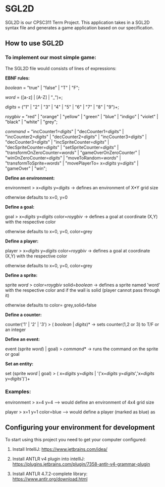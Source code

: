 # SGL2D

SGL2D is our CPSC311 Term Project. This application takes in a SGL2D syntax file and generates a game application based on our specification. 

## How to use SGL2D

### To implement our most simple game:

The SGL2D file would consists of lines of expressions:

**EBNF rules:**

*boolean* = "true" | "false" | "T" | "F";

*word* = ([a-z] | [A-Z] | "_")+;

*digits* = ("1" | "2" | "3" | "4" | "5" | "6" | "7" | "8" | "9")+;

*roygbiv* = "red" | "orange" | "yellow" | "green" | "blue" | "indigo" | "violet" | "black" | "white" | "grey";

*command* = "incCounter1=*digits*" |
			"decCounter1=*digits*" |
			"incCounter2=*digits*" |
			"decCounter2=*digits*" |
			"incCounter3=*digits*" |
			"decCounter3=*digits*" |
			"incSpriteCounter=*digits*" |
			"decSpriteCounter=*digits*" |
			"setSpriteCounter=*digits*" |
			"transformOnZeroCounter=*words*" |
			"gameOverOnZeroCounter" |
			"winOnZeroCounter=*digits*" |
			"moveToRandom=*words*" |
			"transformToSprite=*words*" |
			"movePlayerTo= x=*digits* y=*digits*" |
			"gameOver" |
			"win";
			

**Define an environment:**

environment > x=*digits* y=*digits* -> defines an environment of X*Y grid size

otherwise defaults to x=0, y=0


**Define a goal:**

goal > x=*digits* y=*digits* color=*roygbiv* -> defines a goal at coordinate (X,Y) with the respective color

otherwise defaults to x=0, y=0, color=grey



**Define a player:**

player > x=*digits* y=*digits* color=*roygbiv* -> defines a goal at coordinate (X,Y) with the respective color

otherwise defaults to x=0, y=0, color=grey



**Define a sprite:**

sprite *word* > color=*roygbiv* solid=*boolean* -> defines a sprite named 'word' with the respective color and if the wall is solid (player cannot pass through it)

otherwise defaults to color= grey,solid=false



**Define a counter:**

counter('1' | '2' | '3') > ( *boolean* | *digits*)* -> sets counter(1,2 or 3) to T/F or an integer



**Define an event:**

event (sprite *word*) | goal) > *command** -> runs the command on the sprite or goal



**Set an entity:**

set (sprite *word* | goal) >  ( x=*digits* y=*digits* | '('x=*digits* y=*digits*','x=*digits* y=*digits*')')+



### Examples:

environment > x=4 y=4   --> would define an environment of 4x4 grid size

player > x=1 y=1 color=blue  --> would define a player (marked as blue) as 


## Configuring your environment for development

To start using this project you need to get your computer configured:

1. Install IntelliJ: https://www.jetbrains.com/idea/

2. Install ANTLR v4 plugin into intelliJ: https://plugins.jetbrains.com/plugin/7358-antlr-v4-grammar-plugin

3. Install ANTLR 4.7.2-complete library: https://www.antlr.org/download.html

##
